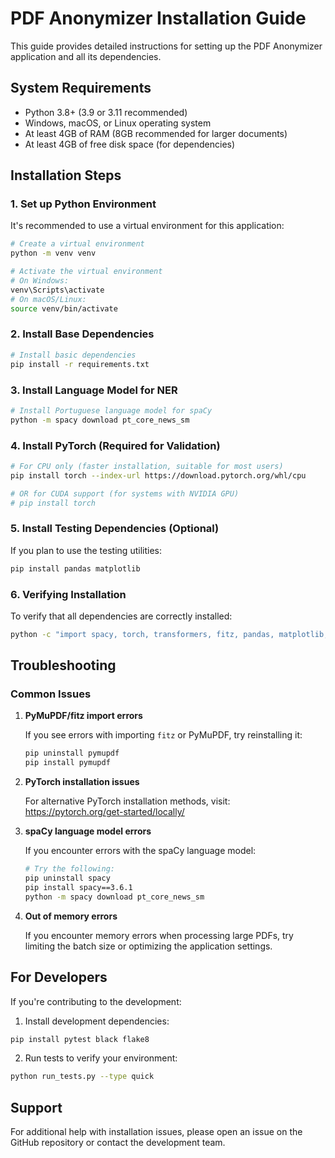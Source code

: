# PDF Anonymizer Installation Guide

This guide provides detailed instructions for setting up the PDF Anonymizer application and all its dependencies.

## System Requirements

- Python 3.8+ (3.9 or 3.11 recommended)
- Windows, macOS, or Linux operating system
- At least 4GB of RAM (8GB recommended for larger documents)
- At least 4GB of free disk space (for dependencies)

## Installation Steps

### 1. Set up Python Environment

It's recommended to use a virtual environment for this application:

```bash
# Create a virtual environment
python -m venv venv

# Activate the virtual environment
# On Windows:
venv\Scripts\activate
# On macOS/Linux:
source venv/bin/activate
```

### 2. Install Base Dependencies

```bash
# Install basic dependencies
pip install -r requirements.txt
```

### 3. Install Language Model for NER

```bash
# Install Portuguese language model for spaCy
python -m spacy download pt_core_news_sm
```

### 4. Install PyTorch (Required for Validation)

```bash
# For CPU only (faster installation, suitable for most users)
pip install torch --index-url https://download.pytorch.org/whl/cpu

# OR for CUDA support (for systems with NVIDIA GPU)
# pip install torch
```

### 5. Install Testing Dependencies (Optional)

If you plan to use the testing utilities:

```bash
pip install pandas matplotlib
```

### 6. Verifying Installation

To verify that all dependencies are correctly installed:

```bash
python -c "import spacy, torch, transformers, fitz, pandas, matplotlib; print('All dependencies successfully imported!')"
```

## Troubleshooting

### Common Issues

1. **PyMuPDF/fitz import errors**

   If you see errors with importing `fitz` or PyMuPDF, try reinstalling it:
   
   ```bash
   pip uninstall pymupdf
   pip install pymupdf
   ```

2. **PyTorch installation issues**

   For alternative PyTorch installation methods, visit: https://pytorch.org/get-started/locally/

3. **spaCy language model errors**

   If you encounter errors with the spaCy language model:
   
   ```bash
   # Try the following:
   pip uninstall spacy
   pip install spacy==3.6.1
   python -m spacy download pt_core_news_sm
   ```

4. **Out of memory errors**

   If you encounter memory errors when processing large PDFs, try limiting the batch size or optimizing the application settings.

## For Developers

If you're contributing to the development:

1. Install development dependencies:

```bash
pip install pytest black flake8
```

2. Run tests to verify your environment:

```bash
python run_tests.py --type quick
```

## Support

For additional help with installation issues, please open an issue on the GitHub repository or contact the development team.
